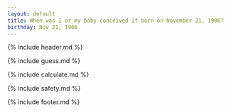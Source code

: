 ```yaml
---
layout: default
title: When was I or my baby conceived if born on November 21, 1906?
birthday: Nov 21, 1906
---
```


{% include header.md %}

{% include guess.md %}

{% include calculate.md %}

{% include safety.md %}

{% include footer.md %}



